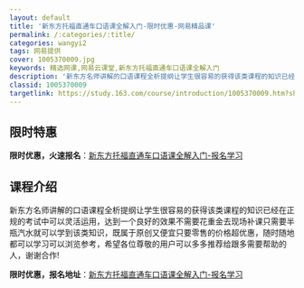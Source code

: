 ```yaml
---
layout: default
title: '新东方托福直通车口语课全解入门-限时优惠-网易精品课'
permalink: /:categories/:title/
categories: wangyi2
tags: 网易提供
cover: 1005370009.jpg
keywords: 精选网课,网易云课堂,新东方托福直通车口语课全解入门
description: '新东方名师讲解的口语课程全析提纲让学生很容易的获得该类课程的知识已经在正规的考试中可以灵活运用，达到一个良好的效果不需要'
classid: 1005370009
targetlink: https://study.163.com/course/introduction/1005370009.htm?share=1&shareId=1025206652&utm_campaign=share&utm_medium=iphoneShare&utm_source=&utm_u=1025206652
---
```


## 限时特惠

**限时优惠，火速报名**：[新东方托福直通车口语课全解入门-报名学习](https://study.163.com/course/introduction/1005370009.htm?share=1&shareId=1025206652&utm_campaign=share&utm_medium=iphoneShare&utm_source=&utm_u=1025206652)

## 课程介绍

新东方名师讲解的口语课程全析提纲让学生很容易的获得该类课程的知识已经在正规的考试中可以灵活运用，达到一个良好的效果不需要花重金去现场补课只需要半瓶汽水就可以学到该类知识，既属于原创又便宜只要零售的价格超优惠，随时随地都可以学习可以浏览参考，希望各位尊敬的用户可以多多推荐给跟多需要帮助的人，谢谢合作!

**限时优惠，报名地址**：[新东方托福直通车口语课全解入门-报名学习](https://study.163.com/course/introduction/1005370009.htm?share=1&shareId=1025206652&utm_campaign=share&utm_medium=iphoneShare&utm_source=&utm_u=1025206652)

